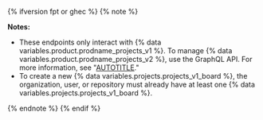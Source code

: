 {% ifversion fpt or ghec %}
{% note %}

**Notes:**

- These endpoints only interact with {% data variables.product.prodname_projects_v1 %}. To manage {% data variables.product.prodname_projects_v2 %}, use the GraphQL API. For more information, see "[AUTOTITLE](/issues/planning-and-tracking-with-projects/automating-your-project/using-the-api-to-manage-projects)."
- To create a new {% data variables.projects.projects_v1_board %}, the organization, user, or repository must already have at least one {% data variables.projects.projects_v1_board %}.

{% endnote %}
{% endif %}
